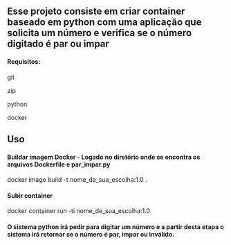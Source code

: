 ## Esse projeto consiste em criar container baseado em python com uma aplicação que solicita um número e verifica se o número digitado é par ou impar

#### Requisitos:

git

zip

python

docker

## Uso

#### Buildar imagem Docker - Logado no diretório onde se encontra os arquivos Dockerfile e par_impar.py

docker image build -t nome_de_sua_escolha:1.0 .

#### Subir container

docker container run -ti nome_de_sua_escolha:1.0

#### O sistema python irá pedir para digitar um número e a partir desta etapa o sistema irá retornar se o número é par, impar ou inválido.


